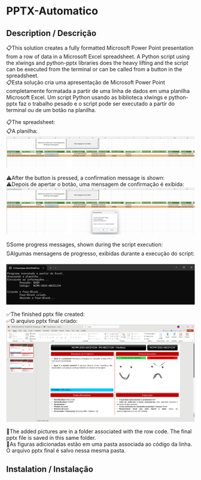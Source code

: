 # PPTX-Automatico

## Description / Descrição
📋This solution creates a fully formatted Microsoft Power Point presentation from a row of data in a Microsoft Excel spreadsheet. A Python script using the xlwings and python-pptx libraries does the heavy lifting and the script can be executed from the terminal or can be called from a button in the spreadsheet.  
📋Esta solução cria uma apresentação de Microsoft Power Point completamente formatada a partir de uma linha de dados em uma planilha Microsoft Excel. Um script Python usando as biblioteca xlwings e python-pptx faz o trabalho pesado e o script pode ser executado a partir do terminal ou de um botão na planilha.


📋The spreadsheet:   
📋A planilha:
![alt-text](./readme_images/planilha1.png)
<!-- <img width="1812" height="306" alt="planilha1" src="https://github.com/user-attachments/assets/897f3d12-41ac-4903-9c55-1cb04a4ab39d" />  -->


⚠️After the button is pressed, a confirmation message is shown:    
⚠️Depois de apertar o botão, uma mensagem de confirmação é exibida:
![alt-text](./readme_images/planilha2.png)
<!-- <img width="1813" height="455" alt="planilha2" src="https://github.com/user-attachments/assets/357b3109-26e3-4f13-b57b-7667076544f7" /> -->


🔃Some progress messages, shown during the script execution:    
🔃Algumas mensagens de progresso, exibidas durante a execução do script:

![alt-text](./readme_images/executando.png)
<!-- <img width="1722" height="370" alt="executando" src="https://github.com/user-attachments/assets/183d1ede-9a48-40d3-adb4-53f4f71277e1" /> -->


✅The finished pptx file created:    
✅O arquivo pptx final criado:
![alt-text](./readme_images/powerpoint.png)
<!-- <img width="1919" height="991" alt="powerpoint" src="https://github.com/user-attachments/assets/e0c69bb3-9ef0-4d12-8cb8-96641a893753" /> -->


📂The added pictures are in a folder associated with the row code. The final pptx file is saved in this same folder.  
📂As figuras adicionadas estão em uma pasta associada ao código da linha. O arquivo pptx final é salvo nessa mesma pasta.

## Instalation / Instalação 